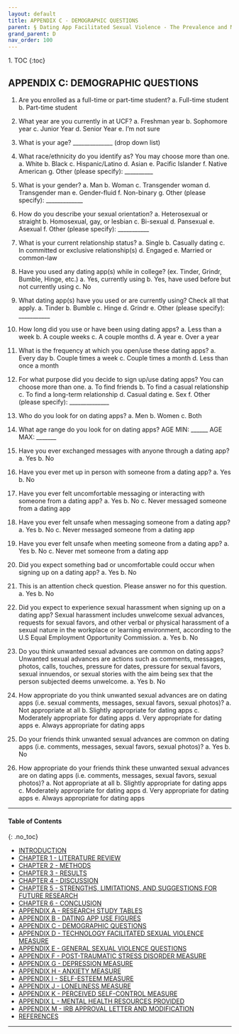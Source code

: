 ```yaml
---
layout: default
title: APPENDIX C - DEMOGRAPHIC QUESTIONS      
parent: § Dating App Facilitated Sexual Violence - The Prevalence and Mental Health Effects  
grand_parent: D 
nav_order: 100 
---
```

<style>
.dont-break-out {
  /* These are technically the same, but use both */
  overflow-wrap: break-word;
  word-wrap: break-word;

     -ms-word-break: break-all;
  /* This is the dangerous one in WebKit, as it breaks things wherever */
  word-break: break-all;
  /* Instead use this non-standard one: */
  word-break: break-word;
}

.youtube-container {
    position: relative;
    width: 100%;
    height: 0;
    padding-bottom: 56.25%;
}
.youtube-video {
    position: absolute;
    top: 0;
    left: 0;
    width: 100%;
    height: 100%;
}

</style>

<div class="dont-break-out" markdown="1">
1. TOC
{:toc}

## APPENDIX C: DEMOGRAPHIC QUESTIONS

1. Are you enrolled as a full-time or part-time student?
    a. Full-time student
    b. Part-time student

2. What year are you currently in at UCF?
    a. Freshman year
    b. Sophomore year
    c. Junior Year
    d. Senior Year
    e. I’m not sure

3. What is your age? 
    ______________ (drop down list)

4. What race/ethnicity do you identify as? You may choose more than one.
    a. White
    b. Black
    c. Hispanic/Latino
    d. Asian
    e. Pacific Islander
    f. Native American
    g. Other (please specify): __________

5. What is your gender?
    a. Man
    b. Woman
    c. Transgender woman
    d. Transgender man
    e. Gender-fluid
    f. Non-binary
    g. Other (please specify): _____________

6. How do you describe your sexual orientation?
    a. Heterosexual or straight
    b. Homosexual, gay, or lesbian
    c. Bi-sexual
    d. Pansexual
    e. Asexual
    f. Other (please specify): ___________

7. What is your current relationship status?
    a. Single
    b. Casually dating
    c. In committed or exclusive relationship(s)
    d. Engaged
    e. Married or common-law

8. Have you used any dating app(s) while in college? (ex. Tinder, Grindr, Bumble, Hinge, etc.)
    a. Yes, currently using
    b. Yes, have used before but not currently using
    c. No

9. What dating app(s) have you used or are currently using? Check all that apply.
    a. Tinder
    b. Bumble
    c. Hinge
    d. Grindr
    e. Other (please specify): ___________

10. How long did you use or have been using dating apps?
    a. Less than a week
    b. A couple weeks
    c. A couple months
    d. A year
    e. Over a year

11. What is the frequency at which you open/use these dating apps?
    a. Every day
    b. Couple times a week
    c. Couple times a month
    d. Less than once a month

12. For what purpose did you decide to sign up/use dating apps? You can choose more than one.
    a. To find friends
    b. To find a casual relationship
    c. To find a long-term relationship
    d. Casual dating
    e. Sex
    f. Other (please specify): ______________

13. Who do you look for on dating apps?
    a. Men
    b. Women
    c. Both

14. What age range do you look for on dating apps? 
    AGE MIN: ______ AGE MAX: _______

15. Have you ever exchanged messages with anyone through a dating app?
    a. Yes
    b. No

16. Have you ever met up in person with someone from a dating app?
    a. Yes
    b. No

17. Have you ever felt uncomfortable messaging or interacting with someone from a dating app?
    a. Yes
    b. No
    c. Never messaged someone from a dating app

18. Have you ever felt unsafe when messaging someone from a dating app?
    a. Yes
    b. No
    c. Never messaged someone from a dating app

19. Have you ever felt unsafe when meeting someone from a dating app?
    a. Yes
    b. No
    c. Never met someone from a dating app

20. Did you expect something bad or uncomfortable could occur when signing up on a dating app?
    a. Yes
    b. No

21. This is an attention check question. Please answer no for this question.
    a. Yes
    b. No

22. Did you expect to experience sexual harassment when signing up on a dating app? Sexual harassment includes unwelcome sexual advances, requests for sexual favors, and other verbal or physical harassment of a sexual nature in the workplace or learning environment, according to the U.S Equal Employment Opportunity Commission. 
    a. Yes 
    b. No 

23. Do you think unwanted sexual advances are common on dating apps? Unwanted sexual advances are actions such as comments, messages, photos, calls, touches, pressure for dates, pressure for sexual favors, sexual innuendos, or sexual stories with the aim being sex that the person subjected deems unwelcome.
    a. Yes 
    b. No 

24. How appropriate do you think unwanted sexual advances are on dating apps (i.e. sexual comments, messages, sexual favors, sexual photos)? 
    a. Not appropriate at all 
    b. Slightly appropriate for dating apps c. Moderately appropriate for dating apps 
    d. Very appropriate for dating apps 
    e. Always appropriate for dating apps 

25. Do your friends think unwanted sexual advances are common on dating apps (i.e. comments, messages, sexual favors, sexual photos)? 
    a. Yes 
    b. No 

26. How appropriate do your friends think these unwanted sexual advances are on dating apps (i.e. comments, messages, sexual favors, sexual photos)? 
    a. Not appropriate at all 
    b. Slightly appropriate for dating apps 
    c. Moderately appropriate for dating apps
    d. Very appropriate for dating apps 
    e. Always appropriate for dating apps

***

#### Table of Contents
{: .no_toc}

<ul><li> <a href="/docs/behavior/dating-app-facilitated-sexual-violence-the-prevalence-and-mental-health-effects-1/">INTRODUCTION</a></li><li> <a href="/docs/behavior/dating-app-facilitated-sexual-violence-the-prevalence-and-mental-health-effects-2/">CHAPTER 1 - LITERATURE REVIEW</a></li><li> <a href="/docs/behavior/dating-app-facilitated-sexual-violence-the-prevalence-and-mental-health-effects-3/">CHAPTER 2 - METHODS</a></li><li> <a href="/docs/behavior/dating-app-facilitated-sexual-violence-the-prevalence-and-mental-health-effects-4/">CHAPTER 3 - RESULTS</a></li><li> <a href="/docs/behavior/dating-app-facilitated-sexual-violence-the-prevalence-and-mental-health-effects-5/">CHAPTER 4 - DISCUSSION</a></li><li> <a href="/docs/behavior/dating-app-facilitated-sexual-violence-the-prevalence-and-mental-health-effects-6/">CHAPTER 5 - STRENGTHS, LIMITATIONS, AND SUGGESTIONS FOR FUTURE RESEARCH</a></li><li> <a href="/docs/behavior/dating-app-facilitated-sexual-violence-the-prevalence-and-mental-health-effects-7/">CHAPTER 6 - CONCLUSION</a></li><li> <a href="/docs/behavior/dating-app-facilitated-sexual-violence-the-prevalence-and-mental-health-effects-8/">APPENDIX A - RESEARCH STUDY TABLES</a></li><li> <a href="/docs/behavior/dating-app-facilitated-sexual-violence-the-prevalence-and-mental-health-effects-9/">APPENDIX B - DATING APP USE FIGURES</a></li><li> <a href="/docs/behavior/dating-app-facilitated-sexual-violence-the-prevalence-and-mental-health-effects-10/">APPENDIX C - DEMOGRAPHIC QUESTIONS</a></li><li> <a href="/docs/behavior/dating-app-facilitated-sexual-violence-the-prevalence-and-mental-health-effects-11/">APPENDIX D - TECHNOLOGY FACILITATED SEXUAL VIOLENCE MEASURE</a></li><li> <a href="/docs/behavior/dating-app-facilitated-sexual-violence-the-prevalence-and-mental-health-effects-12/">APPENDIX E - GENERAL SEXUAL VIOLENCE QUESTIONS</a></li><li> <a href="/docs/behavior/dating-app-facilitated-sexual-violence-the-prevalence-and-mental-health-effects-13/">APPENDIX F - POST-TRAUMATIC STRESS DISORDER MEASURE</a></li><li> <a href="/docs/behavior/dating-app-facilitated-sexual-violence-the-prevalence-and-mental-health-effects-14/">APPENDIX G - DEPRESSION MEASURE</a></li><li> <a href="/docs/behavior/dating-app-facilitated-sexual-violence-the-prevalence-and-mental-health-effects-15/">APPENDIX H - ANXIETY MEASURE</a></li><li> <a href="/docs/behavior/dating-app-facilitated-sexual-violence-the-prevalence-and-mental-health-effects-16/">APPENDIX I - SELF-ESTEEM MEASURE</a></li><li> <a href="/docs/behavior/dating-app-facilitated-sexual-violence-the-prevalence-and-mental-health-effects-17/">APPENDIX J - LONELINESS MEASURE</a></li><li> <a href="/docs/behavior/dating-app-facilitated-sexual-violence-the-prevalence-and-mental-health-effects-18/">APPENDIX K - PERCEIVED SELF-CONTROL MEASURE</a></li><li> <a href="/docs/behavior/dating-app-facilitated-sexual-violence-the-prevalence-and-mental-health-effects-19/">APPENDIX L - MENTAL HEALTH RESOURCES PROVIDED</a></li><li> <a href="/docs/behavior/dating-app-facilitated-sexual-violence-the-prevalence-and-mental-health-effects-20/">APPENDIX M - IRB APPROVAL LETTER AND MODIFICATION</a></li><li> <a href="/docs/behavior/dating-app-facilitated-sexual-violence-the-prevalence-and-mental-health-effects-21/">REFERENCES</a></li></ul>

***

</div>
